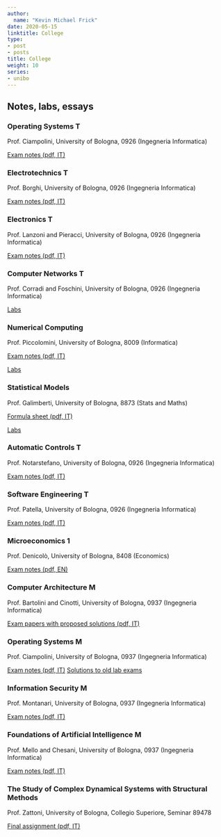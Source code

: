 ```yaml
---
author:
  name: "Kevin Michael Frick"
date: 2020-05-15
linktitle: College
type:
- post
- posts
title: College
weight: 10
series:
- unibo
---
```



## Notes, labs, essays

### Operating Systems T

Prof. Ciampolini, University of Bologna, 0926 (Ingegneria Informatica)

[Exam notes (pdf, IT)](/college/notes/OS-T.pdf)

### Electrotechnics T

Prof. Borghi, University of Bologna, 0926 (Ingegneria Informatica)

[Exam notes (pdf, IT)](/college/notes/ET-T.pdf)

### Electronics T

Prof. Lanzoni and Pieracci, University of Bologna, 0926 (Ingegneria Informatica)

[Exam notes (pdf, IT)](/college/notes/EN-T.pdf)

### Computer Networks T

Prof. Corradi and Foschini, University of Bologna, 0926 (Ingegneria Informatica)

[Labs](https://github.com/kmfrick/Computer_Networks_T_Lab)

### Numerical Computing

Prof. Piccolomini, University of Bologna, 8009 (Informatica)

[Exam notes (pdf, IT)](/college/notes/NC.pdf)

[Labs](https://github.com/kmfrick/Numerical_Computing_Lab)
### Statistical Models

Prof. Galimberti, University of Bologna, 8873 (Stats and Maths)

[Formula sheet (pdf, IT)](/college/notes/SM.pdf)

[Labs](https://github.com/kmfrick/Statistical_Models_Lab)

### Automatic Controls T

Prof. Notarstefano, University of Bologna, 0926 (Ingegneria Informatica)

[Exam notes (pdf, IT)](/college/notes/AC-T.pdf)

### Software Engineering T

Prof. Patella, University of Bologna, 0926 (Ingegneria Informatica)

[Exam notes (pdf, IT)](/college/notes/SE-T.pdf)

### Microeconomics 1

Prof. Denicolò, University of Bologna, 8408 (Economics)

[Exam notes (pdf, EN)](/college/notes/uE-1.pdf)

### Computer Architecture M

Prof. Bartolini and Cinotti, University of Bologna, 0937 (Ingegneria Informatica)

[Exam papers with proposed solutions (pdf, IT)](/college/notes/CA-M.pdf)

### Operating Systems M

Prof. Ciampolini, University of Bologna, 0937 (Ingegneria Informatica)

[Exam notes (pdf, IT)](/college/notes/OS-M.pdf)
[Solutions to old lab exams](https://github.com/kmfrick/Operating_Systems_M_Lab)

### Information Security M

Prof. Montanari, University of Bologna, 0937 (Ingegneria Informatica)

[Exam notes (pdf, IT)](/college/notes/IS-M.pdf)

### Foundations of Artificial Intelligence M

Prof. Mello and Chesani, University of Bologna, 0937 (Ingegneria Informatica)

[Exam notes (pdf, IT)](/college/notes/AI-M.pdf)

### The Study of Complex Dynamical Systems with Structural Methods

Prof. Zattoni, University of Bologna, Collegio Superiore, Seminar 89478

[Final assignment (pdf, IT)](/college/assignments/EZ_89478.pdf)

